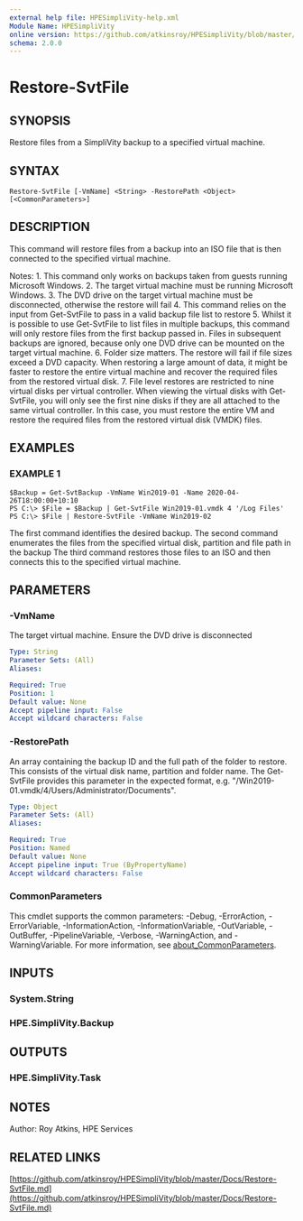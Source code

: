 ```yaml
---
external help file: HPESimpliVity-help.xml
Module Name: HPESimpliVity
online version: https://github.com/atkinsroy/HPESimpliVity/blob/master/Docs/Restore-SvtFile.md
schema: 2.0.0
---
```


# Restore-SvtFile

## SYNOPSIS
Restore files from a SimpliVity backup to a specified virtual machine.

## SYNTAX

```
Restore-SvtFile [-VmName] <String> -RestorePath <Object> [<CommonParameters>]
```

## DESCRIPTION
This command will restore files from a backup into an ISO file that is then connected to the specified
virtual machine.

Notes:
1.
This command only works on backups taken from guests running Microsoft Windows.
2.
The target virtual machine must be running Microsoft Windows.
3.
The DVD drive on the target virtual machine must be disconnected, otherwise the restore will fail
4.
This command relies on the input from Get-SvtFile to pass in a valid backup file list to restore
5.
Whilst it is possible to use Get-SvtFile to list files in multiple backups, this command will only
   restore files from the first backup passed in.
Files in subsequent backups are ignored, because only one
   DVD drive can be mounted on the target virtual machine.
6.
Folder size matters.
The restore will fail if file sizes exceed a DVD capacity.
When restoring a large
   amount of data, it might be faster to restore the entire virtual machine and recover the required files
   from the restored virtual disk.
7.
File level restores are restricted to nine virtual disks per virtual controller.
When viewing the virtual
   disks with Get-SvtFile, you will only see the first nine disks if they are all attached to the same
   virtual controller.
In this case, you must restore the entire VM and restore the required files from the
   restored virtual disk (VMDK) files.

## EXAMPLES

### EXAMPLE 1
```
$Backup = Get-SvtBackup -VmName Win2019-01 -Name 2020-04-26T18:00:00+10:10
PS C:\> $File = $Backup | Get-SvtFile Win2019-01.vmdk 4 '/Log Files'
PS C:\> $File | Restore-SvtFile -VmName Win2019-02
```

The first command identifies the desired backup.
The second command enumerates the files from the specified virtual disk, partition and file path in the backup
The third command restores those files to an ISO and then connects this to the specified virtual machine.

## PARAMETERS

### -VmName
The target virtual machine.
Ensure the DVD drive is disconnected

```yaml
Type: String
Parameter Sets: (All)
Aliases:

Required: True
Position: 1
Default value: None
Accept pipeline input: False
Accept wildcard characters: False
```

### -RestorePath
An array containing the backup ID and the full path of the folder to restore.
This consists of the virtual
disk name, partition and folder name.
The Get-SvtFile provides this parameter in the expected format,
e.g.
"/Win2019-01.vmdk/4/Users/Administrator/Documents".

```yaml
Type: Object
Parameter Sets: (All)
Aliases:

Required: True
Position: Named
Default value: None
Accept pipeline input: True (ByPropertyName)
Accept wildcard characters: False
```

### CommonParameters
This cmdlet supports the common parameters: -Debug, -ErrorAction, -ErrorVariable, -InformationAction, -InformationVariable, -OutVariable, -OutBuffer, -PipelineVariable, -Verbose, -WarningAction, and -WarningVariable. For more information, see [about_CommonParameters](http://go.microsoft.com/fwlink/?LinkID=113216).

## INPUTS

### System.String
### HPE.SimpliVity.Backup
## OUTPUTS

### HPE.SimpliVity.Task
## NOTES
Author: Roy Atkins, HPE Services

## RELATED LINKS

[https://github.com/atkinsroy/HPESimpliVity/blob/master/Docs/Restore-SvtFile.md](https://github.com/atkinsroy/HPESimpliVity/blob/master/Docs/Restore-SvtFile.md)


